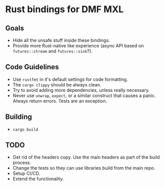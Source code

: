 <!--
SPDX-FileCopyrightText: 2025 2025 Contributors to the Media eXchange Layer project.
SPDX-License-Identifier: Apache-2.0
-->

# Rust bindings for DMF MXL

## Goals

- Hide all the unsafe stuff inside these bindings.
- Provide more Rust-native like experience (async API based on `futures::stream` and
  `futures::sink`?).

## Code Guidelines

- Use `rustfmt` in it's default settings for code formatting.
- The `cargo clippy` should be always clean.
- Try to avoid adding more dependencies, unless really necessary.
- Never use `unwrap`, `expect`, or a similar construct that causes a panic. Always return errors. Tests are an exception.

## Building

- `cargo build`

## TODO

- Get rid of the headers copy. Use the main headers as part of the build process.
- Change the tests so they can use libraries build from the main repo.
- Setup CI/CD.
- Extend the functionality.
